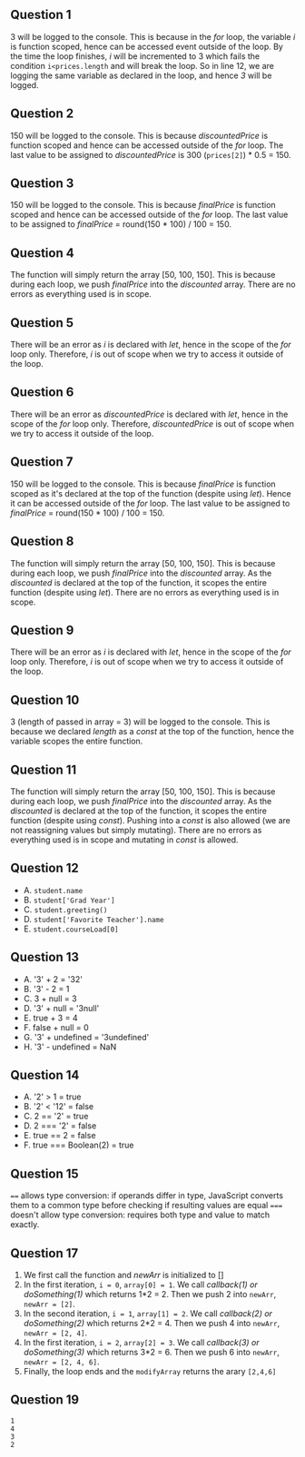 ## Question 1
3 will be logged to the console. This is because in the *for* loop, the variable *i* is function scoped, hence can be accessed event outside of the loop. By the time the loop finishes, *i* will be incremented to 3 which fails the condition `i<prices.length` and will break the loop. So in line 12, we are logging the same variable as declared in the loop, and hence *3* will be logged. 

## Question 2
150 will be logged to the console. This is because *discountedPrice* is function scoped and hence can be accessed outside of the *for* loop. The last value to be assigned to *discountedPrice* is 300 (`prices[2]`) * 0.5 = 150. 

## Question 3
150 will be logged to the console. This is because *finalPrice* is function scoped and hence can be accessed outside of the *for* loop. The last value to be assigned to *finalPrice* = round(150 * 100) / 100 = 150.

## Question 4
The function will simply return the array [50, 100, 150]. This is because during each loop, we push *finalPrice* into the *discounted* array. There are no errors as everything used is in scope. 

## Question 5
There will be an error as *i* is declared with *let*, hence in the scope of the *for* loop only. Therefore, *i* is out of scope when we try to access it outside of the loop.

## Question 6
There will be an error as *discountedPrice* is declared with *let*, hence in the scope of the *for* loop only. Therefore, *discountedPrice* is out of scope when we try to access it outside of the loop.

## Question 7
150 will be logged to the console. This is because *finalPrice* is function scoped as it's declared at the top of the function (despite using *let*). Hence it can be accessed outside of the *for* loop. The last value to be assigned to *finalPrice* = round(150 * 100) / 100 = 150.

## Question 8
The function will simply return the array [50, 100, 150]. This is because during each loop, we push *finalPrice* into the *discounted* array. As the *discounted* is declared at the top of the function, it scopes the entire function (despite using *let*). There are no errors as everything used is in scope. 

## Question 9
There will be an error as *i* is declared with *let*, hence in the scope of the *for* loop only. Therefore, *i* is out of scope when we try to access it outside of the loop.

## Question 10
3 (length of passed in array = 3) will be logged to the console. This is because we declared *length* as a *const* at the top of the function, hence the variable scopes the entire function. 

## Question 11
The function will simply return the array [50, 100, 150]. This is because during each loop, we push *finalPrice* into the *discounted* array. As the *discounted* is declared at the top of the function, it scopes the entire function (despite using *const*). Pushing into a *const* is also allowed (we are not reassigning values but simply mutating). There are no errors as everything used is in scope and mutating in *const* is allowed. 

## Question 12
- A. `student.name` 
- B. `student['Grad Year']`
- C. `student.greeting()`
- D. `student['Favorite Teacher'].name`
- E. `student.courseLoad[0]`

## Question 13
- A. '3' + 2 = '32'
- B. '3' - 2 = 1
- C. 3 + null = 3
- D. '3' + null = '3null'
- E. true + 3 = 4
- F. false + null = 0
- G. '3' + undefined = '3undefined'
- H. '3' - undefined = NaN

## Question 14
- A. '2' > 1 = true
- B. '2' < '12' = false
- C. 2 == '2' = true
- D. 2 === '2' = false
- E. true == 2 = false
- F. true === Boolean(2) = true

## Question 15
`==` allows type conversion: if operands differ in type, JavaScript converts them to a common type before checking if resulting values are equal
`===` doesn't allow type conversion: requires both type and value to match exactly.

## Question 17
1. We first call the function and *newArr* is initialized to []
2. In the first iteration, `i = 0`, `array[0] = 1`. We call *callback(1) or doSomething(1)* which returns 1*2 = 2. Then we push 2 into `newArr`, `newArr = [2]`.
3. In the second iteration, `i = 1`, `array[1] = 2`. We call *callback(2) or doSomething(2)* which returns 2*2 = 4. Then we push 4 into `newArr`, `newArr = [2, 4]`.
4. In the first iteration, `i = 2`, `array[2] = 3`. We call *callback(3) or doSomething(3)* which returns 3*2 = 6. Then we push 6 into `newArr`, `newArr = [2, 4, 6]`.
5. Finally, the loop ends and the `modifyArray` returns the arary `[2,4,6]`

## Question 19
```
1
4
3
2
```